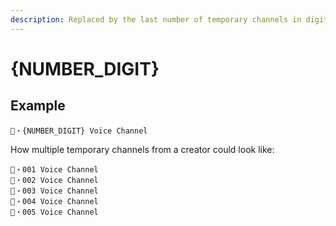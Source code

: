 ```yaml
---
description: Replaced by the last number of temporary channels in digit order.
---
```


# {NUMBER\_DIGIT}

## Example

```
🪿・{NUMBER_DIGIT} Voice Channel
```

How multiple temporary channels from a creator could look like:

```
🪿・001 Voice Channel
🪿・002 Voice Channel
🪿・003 Voice Channel
🪿・004 Voice Channel
🪿・005 Voice Channel
```
